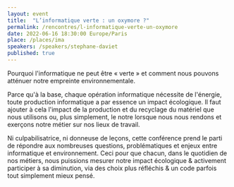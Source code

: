 ```yaml
---
layout: event
title:  "L’informatique verte : un oxymore ?"
permalink: /rencontres/l-informatique-verte-un-oxymore
date: 2022-06-16 18:30:00 Europe/Paris
place: /places/ima
speakers: /speakers/stephane-daviet
published: true
---
```


Pourquoi l'informatique ne peut être « verte » et comment nous pouvons atténuer notre empreinte environnementale.

Parce qu'à la base, chaque opération informatique nécessite de l'énergie, toute production informatique a par essence un impact écologique. Il faut ajouter à cela l'impact de la production et du recyclage du matériel que nous utilisons ou, plus simplement, le notre lorsque nous nous rendons et exerçons notre métier sur nos lieux de travail.

Ni culpabilisatrice, ni donneuse de leçons, cette conférence prend le parti de répondre aux nombreuses questions, problématiques et enjeux entre informatique et environnement. Ceci pour que chacun, dans le quotidien de nos métiers, nous puissions mesurer notre impact écologique & activement participer à sa diminution, via des choix plus réfléchis & un code parfois tout simplement mieux pensé.
